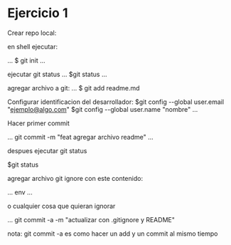 # Ejercicio 1

Crear repo local:

en shell ejecutar:

...
$ git init
...


ejecutar git status
...
$git status
...

agregar archivo a git:
...
$ git add readme.md

Configurar identificacion del desarrollador:
$git config --global user.email "ejemplo@algo.com"
$git config --global user.name "nombre"
...

Hacer primer commit

...
git commit -m "feat agregar archivo readme"
...

despues ejecutar git status

$git status


agregar archivo git ignore con este contenido:

...
env
...

o cualquier cosa que quieran ignorar

...
git commit -a -m "actualizar  con .gitignore y README"

nota: git commit -a es como hacer un add y un commit al mismo tiempo